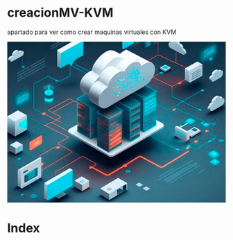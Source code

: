 # creacionMV-KVM
apartado para ver como crear maquinas virtuales con KVM

![alt text](image.png)


# Index


